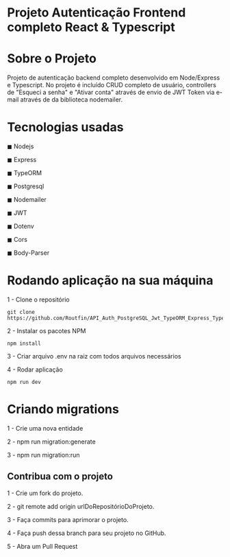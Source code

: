 # Projeto Autenticação Frontend completo React & Typescript

# Sobre o Projeto

Projeto de autenticação backend completo desenvolvido em Node/Express e Typescript. 
No projeto é incluído CRUD completo de usuário, controllers de "Esqueci a senha" e "Ativar conta" através de envio de JWT Token via e-mail através de 
da biblioteca nodemailer.

# Tecnologias usadas

 <p>◼ Nodejs </p>
 ◼ Express </p>
 ◼ TypeORM </p>
 ◼ Postgresql </p>
 ◼ Nodemailer </p>
 ◼ JWT </p>
 ◼ Dotenv </p>
 ◼ Cors </p>
 ◼ Body-Parser </p>
 
# Rodando aplicação na sua máquina

1 - Clone o repositório

    git clone https://github.com/Routfin/API_Auth_PostgreSQL_Jwt_TypeORM_Express_Typescript.git

2 - Instalar os pacotes NPM

    npm install 

3 - Criar arquivo .env na raiz com todos arquivos necessários 

4 - Rodar aplicação
    
    npm run dev

# Criando migrations

1 - Crie uma nova entidade

2 - npm run migration:generate

3 - npm run migration:run

## Contribua com o projeto

1 - Crie um fork do projeto.

2 - git remote add origin urlDoRepositórioDoProjeto.

3 - Faça commits para aprimorar o projeto.

4 - Faça push dessa branch para seu projeto no GitHub.

5 - Abra um Pull Request
